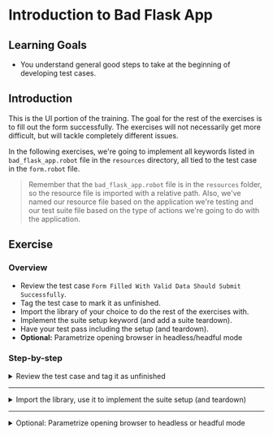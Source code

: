 # Introduction to Bad Flask App

## Learning Goals

- You understand general good steps to take at the beginning of developing
test cases.

## Introduction

This is the UI portion of the training. The goal for the rest of
the exercises is to fill out the form successfully. The exercises will not necessarily get
more difficult, but will tackle completely different issues.

In the following exercises, we're going to implement all keywords listed in `bad_flask_app.robot` file
in the `resources` directory, all tied to the test case in the `form.robot` file.

> Remember that the `bad_flask_app.robot` file is in the `resources` folder, so the resource file
> is imported with a relative path. Also, we've named our resource file based on the application
> we're testing and our test suite file based on the type of actions we're going to do with the
> application.

## Exercise

### Overview

- Review the test case `Form Filled With Valid Data Should Submit Successfully`.
- Tag the test case to mark it as unfinished.
- Import the library of your choice to do the rest of the exercises with.
- Implement the suite setup keyword (and add a suite teardown).
- Have your test pass including the setup (and teardown).
- **Optional:** Parametrize opening browser in headless/headful mode

### Step-by-step

<details>
  <summary>Review the test case and tag it as unfinished</summary>

<br />

A test suite file is not useful without any test cases. Moreover, each test case should have a descriptive name.
Our goal is to submit the form successfully, so a name like `Form Filled With Valid Data Should
Submit Successfully` is a good name. A test case should also have at least one step. The provided skeleton contains 3 steps, all of which are just calling the dummy keyword.

- Read the steps of test case `Form Filled With Valid Data Should Submit Successfully`, and locate them in resource file.

It's a good practice to separate ready tests from unfinished ones, so that CI won't run your unfinished
tests. Tags are the best way to do this. Your CI run should have some `--exclude` (or `-e`) flag to
exclude unfinished tests. The tag name can be whatever is clear enough, but `wip` (work in progress)
is commonly used to indicate this.

- Add a `wip` tag to the test case.

> :bulb: Test case specific tags need be defined with a `[Tags]` at the beginning of your test case.

</details> <!-- Review the test case and tag it as unfinished -->

---

<details>
  <summary>Import the library, use it to implement the suite setup (and teardown)</summary>

<br />

Our goal is to fill out the form in a website. Opening a browser is a relatively time-consuming task,
and it's not really part of our test, so we should add do it as part of the  `Suite Setup`, so it will run once per test suite.
The `Suite Setup` resides in the `Settings`
table of our test suite file. In order to avoid having too much detail in our test suite file,
the implementation of the setup keyword is done in the resource file.
The variable storing the default browser has also been already added there.

- Find the keyword called `Open Browser To Application` in your resource file.
- Find the `BROWSER` variable into your resource file and ensure it has the value your environment supports.

Since we're dealing with external libraries, we need to remember to import our library into our resource file

- Add `SeleniumLibrary` **or** `Browser` as a `Library` to your resource file.

> It might be a good idea to add library imports to all files that call library keywords directly, so
> you know all dependencies of the file you're inspecting. However, this might cause unexpected behaviour
> if the libraries are imported with initialization values.
>
> :bulb: If you completed [exercise 01](./01-rest-api.md) with Browser library, you already have your
> library import ready in your resource file.

<details>
  <summary>SeleniumLibrary</summary>

Bad Flask App is running at `localhost:5000`, so we need to open our browser in that address. Note that SeleniumLibrary
doesn't close any open browser instances automatically, which can cause major performance and scaling issues.
So we need to remember to close the browser in our suite teardown.

- Use `Open Browser` to open a browser to Bad Flask App (`localhost:5000`) in your `Open Browser To Application` keyword.
- Add `Close Browser` keyword call as your `Suite Teardown` in your test suite file.

> We're going to write only a single test throughout this training, so a `Test Setup` and a
`Test Teardown` would've been perfectly fine in _this_ particular case as well. However, it's a best
practice to open and close a browser only once during your test suite, so they're better to be put
in `Suite Setup` and `Suite Teardown`. This way we ensure the browser is opened and closed only
once, if we decided to expand our test suite.

</details> <!-- SeleniumLibrary -->

<details>
  <summary>Browser</summary>

Browser library automatically closes the browser after the test or suite has finished, to we don't
need to handle closing the browser separately. We can use `New Page` keyword to open the browser
to Bad Flask App, like before with the `api.robot` tests.

- Call `New Page` in `Open Browser To Application` to open Bad Flask App (`localhost:5000`).

</details> <!-- Browser -->

> :bulb: If you're running your server with Docker, you might need to use the Docker container's
> IP address instead of `localhost`. You can find the IP address by using
> `docker inspect <container_name>`.
>
> While debugging a test case, you might actually want to leave the browser open. You can use the
`Pause Execution` keyword from the [Dialogs](http://robotframework.org/robotframework/latest/libraries/Dialogs.html)
library for this purpose. This will give you a popup when you reach the
keyword and nothing will happen in the test case until you manually
close the popup.

</details> <!-- Import the library, use it to implement the suite setup (and teardown) -->

---

<details>
  <summary>Optional: Parametrize opening browser to headless or headful mode</summary>

<details>
  <Summary>SeleniumLibrary</summary>

By default, SeleniumLibrary opens a browser in headful state. This is good while developing, but when running
in CI, opening and closing browser windows take a lot of time, so they could/should be run in headless state. This is
easy to accomplish with the command line parameter `--variable BROWSER:headlessfirefox` (or `headlesschrome`,
provided that you have a variable called `BROWSER`). Although using the command line parameter is preferred,
it can also be parametrized in our `Open Browser To Application` by adding another parameter `headless` and
giving it a value of `${TRUE}` or `${FALSE}`.

We can then concatenate strings and variables by using `Set Variable If`. Headful Firefox is `firefox` and headful
Chrome is `chrome`. Similarly, headless Firefox is `headlessfirefox` and headless Chrome is `headlesschrome`.
We only need to check if our `headless` variable is `${TRUE}` and add `headless` before our browser variable.
We can give `Set Variable If` a value for the `else` bracket right away as the third argument.
For example `${chosen_browser}=    Set Variable If    ${headless}    headless${BROWSER}    ${BROWSER}`.

- Add a new argument called `headless` to `Open Browser To Application` keyword.
- Use `Set Variable If` to set `chosen_browser` variable to `headless${BROWSER}` or `${BROWSER}` depending
on the value of `headless`
- Change the `BROWSER` variable in `Open Browser` to use `chosen_browser`.

</details>

<details>
  <summary>Browser</summary>

By default, Browser library opens browsers in a headless state. We need to specifically open it in a
headful state if we want to see what is happening during the test. It's not necessary for the final
test, but it makes debugging a lot easier to see what the tests are doing. If you use `New Page` alone,
without first calling `New Browser`, the latter keyword will be called for you,
with default parameters. This means, that if we want to change those defaults, we need to first explicitly call
`New Browser` with `headless=${FALSE}` before calling `New Page`.

Let's take that one step further. Currently, the same keyword is being called by both UI and API tests, but
we don't really want to see the browser open during the API tests. We can parametrize opening in headless
state and have it open headless by default, and we can then just use `headless=${FALSE}` in our `Suite Setup`
while we're debugging.

- Add `headless` parameter to `Open Browser To Our Application` keyword and give it `${TRUE}` as a default
value.
- Add call to `New Browser` before `New Page` and give it the parameter `headless=${headless}`.
- Add a parameter to your `Suite Setup` to set `headless=${TRUE}`.

</details> <!-- Browser -->

</details> <!-- Optional exercise -->
